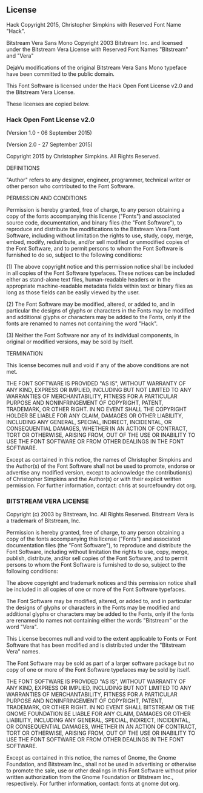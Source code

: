 ## License

Hack Copyright 2015, Christopher Simpkins with Reserved Font Name "Hack".

Bitstream Vera Sans Mono Copyright 2003 Bitstream Inc. and licensed under the Bitstream Vera License with Reserved Font Names "Bitstream" and "Vera"

DejaVu modifications of the original Bitstream Vera Sans Mono typeface have been committed to the public domain.



This Font Software is licensed under the Hack Open Font License v2.0 and the Bitstream Vera License.

These licenses are copied below.


### Hack Open Font License v2.0

(Version 1.0 - 06 September 2015)

(Version 2.0 - 27 September 2015)

Copyright 2015 by Christopher Simpkins. All Rights Reserved.

DEFINITIONS

"Author" refers to any designer, engineer, programmer, technical writer or other person who contributed to the Font Software.

PERMISSION AND CONDITIONS

Permission is hereby granted, free of charge, to any person obtaining a copy of the fonts accompanying this license ("Fonts") and associated source code, documentation, and binary files (the "Font Software"), to reproduce and distribute the modifications to the Bitstream Vera Font Software, including without limitation the rights to use, study, copy, merge, embed, modify, redistribute, and/or sell modified or unmodified copies of the Font Software, and to permit persons to whom the Font Software is furnished to do so, subject to the following conditions:

(1) The above copyright notice and this permission notice shall be included in all copies of the Font Software typefaces. These notices can be included either as stand-alone text files, human-readable headers or in the appropriate machine-readable metadata fields within text or binary files as long as those fields can be easily viewed by the user.

(2) The Font Software may be modified, altered, or added to, and in particular the designs of glyphs or characters in the Fonts may be modified and additional glyphs or characters may be added to the Fonts, only if the fonts are renamed to names not containing the word "Hack".

(3) Neither the Font Software nor any of its individual components, in original or modified versions, may be sold by itself.

TERMINATION

This license becomes null and void if any of the above conditions are not met.

THE FONT SOFTWARE IS PROVIDED "AS IS", WITHOUT WARRANTY OF ANY KIND, EXPRESS OR IMPLIED, INCLUDING BUT NOT LIMITED TO ANY WARRANTIES OF MERCHANTABILITY, FITNESS FOR A PARTICULAR PURPOSE AND NONINFRINGEMENT OF COPYRIGHT, PATENT, TRADEMARK, OR OTHER RIGHT. IN NO EVENT SHALL THE COPYRIGHT HOLDER BE LIABLE FOR ANY CLAIM, DAMAGES OR OTHER LIABILITY, INCLUDING ANY GENERAL, SPECIAL, INDIRECT, INCIDENTAL, OR CONSEQUENTIAL DAMAGES, WHETHER IN AN ACTION OF CONTRACT, TORT OR OTHERWISE, ARISING FROM, OUT OF THE USE OR INABILITY TO USE THE FONT SOFTWARE OR FROM OTHER DEALINGS IN THE FONT SOFTWARE.

Except as contained in this notice, the names of Christopher Simpkins and the Author(s) of the Font Software shall not be used to promote, endorse or advertise any modified version, except to acknowledge the contribution(s) of Christopher Simpkins and the Author(s) or with their explicit written permission.  For further information, contact: chris at sourcefoundry dot org.



### BITSTREAM VERA LICENSE

Copyright (c) 2003 by Bitstream, Inc. All Rights Reserved. Bitstream Vera is a trademark of Bitstream, Inc.

Permission is hereby granted, free of charge, to any person obtaining a copy of the fonts accompanying this license ("Fonts") and associated documentation files (the "Font Software"), to reproduce and distribute the Font Software, including without limitation the rights to use, copy, merge, publish, distribute, and/or sell copies of the Font Software, and to permit persons to whom the Font Software is furnished to do so, subject to the following conditions:

The above copyright and trademark notices and this permission notice shall be included in all copies of one or more of the Font Software typefaces.

The Font Software may be modified, altered, or added to, and in particular the designs of glyphs or characters in the Fonts may be modified and additional glyphs or characters may be added to the Fonts, only if the fonts are renamed to names not containing either the words "Bitstream" or the word "Vera".

This License becomes null and void to the extent applicable to Fonts or Font Software that has been modified and is distributed under the "Bitstream Vera" names.

The Font Software may be sold as part of a larger software package but no copy of one or more of the Font Software typefaces may be sold by itself.

THE FONT SOFTWARE IS PROVIDED "AS IS", WITHOUT WARRANTY OF ANY KIND, EXPRESS OR IMPLIED, INCLUDING BUT NOT LIMITED TO ANY WARRANTIES OF MERCHANTABILITY, FITNESS FOR A PARTICULAR PURPOSE AND NONINFRINGEMENT OF COPYRIGHT, PATENT, TRADEMARK, OR OTHER RIGHT. IN NO EVENT SHALL BITSTREAM OR THE GNOME FOUNDATION BE LIABLE FOR ANY CLAIM, DAMAGES OR OTHER LIABILITY, INCLUDING ANY GENERAL, SPECIAL, INDIRECT, INCIDENTAL, OR CONSEQUENTIAL DAMAGES, WHETHER IN AN ACTION OF CONTRACT, TORT OR OTHERWISE, ARISING FROM, OUT OF THE USE OR INABILITY TO USE THE FONT SOFTWARE OR FROM OTHER DEALINGS IN THE FONT SOFTWARE.

Except as contained in this notice, the names of Gnome, the Gnome Foundation, and Bitstream Inc., shall not be used in advertising or otherwise to promote the sale, use or other dealings in this Font Software without prior written authorization from the Gnome Foundation or Bitstream Inc., respectively. For further information, contact: fonts at gnome dot org.
